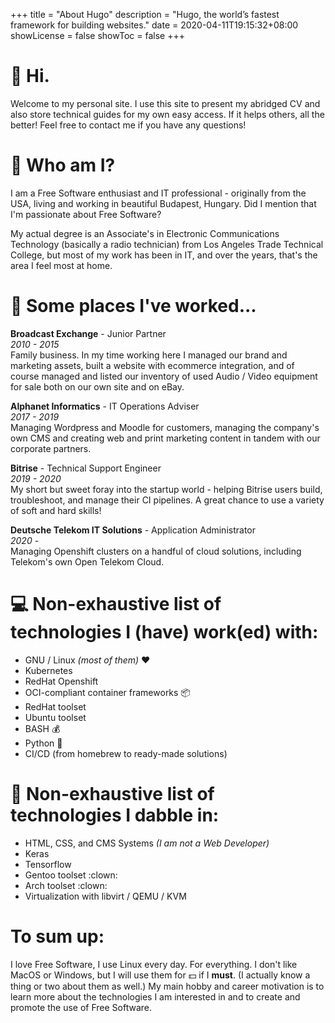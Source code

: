 +++
title = "About Hugo"
description = "Hugo, the world’s fastest framework for building websites."
date = 2020-04-11T19:15:32+08:00
showLicense = false
showToc = false
+++

# :wave: Hi.

Welcome to my personal site. I use this site to present my abridged CV and also store technical guides for my own easy access. If it helps others, all the better! Feel free to contact me if you have any questions!

# :japanese_ogre: Who am I?

I am a Free Software enthusiast and IT professional - originally from the USA, living and working in beautiful Budapest, Hungary. Did I mention that I'm passionate about Free Software?

My actual degree is an Associate's in Electronic Communications Technology (basically a radio technician) from Los Angeles Trade Technical College, but most of my work has been in IT, and over the years, that's the area I feel most at home.  

# :briefcase: Some places I've worked...

**Broadcast Exchange** - Junior Partner  
*2010 - 2015*  
Family business. In my time working here I managed our brand and marketing assets, built a website with ecommerce integration, and of course managed and listed our inventory of used Audio / Video equipment for sale both on our own site and on eBay.

**Alphanet Informatics** - IT Operations Adviser  
*2017 - 2019*  
Managing Wordpress and Moodle for customers, managing the company's own CMS and creating web and print marketing content in tandem with our corporate partners.

**Bitrise** - Technical Support Engineer  
*2019 - 2020*  
My short but sweet foray into the startup world - helping Bitrise users build, troubleshoot, and manage their CI pipelines. A great chance to use a variety of soft and hard skills!

**Deutsche Telekom IT Solutions** - Application Administrator  
*2020 -*  
Managing Openshift clusters on a handful of cloud solutions, including Telekom's own Open Telekom Cloud.  

# :computer: Non-exhaustive list of technologies I (have) work(ed) with:

* GNU / Linux *(most of them)* :heart:
* Kubernetes
* RedHat Openshift
* OCI-compliant container frameworks :package:
* RedHat toolset
* Ubuntu toolset
* BASH :moneybag:
* Python :snake:
* CI/CD (from homebrew to ready-made solutions)

# :test_tube: Non-exhaustive list of technologies I dabble in:

* HTML, CSS, and CMS Systems *(I am not a Web Developer)*
* Keras
* Tensorflow
* Gentoo toolset :clown:
* Arch toolset :clown:
* Virtualization with libvirt / QEMU / KVM

# To sum up:
I love Free Software, I use Linux every day. For everything. I don't like MacOS or Windows, but I will use them for :dollar: if I **must**. (I actually know a thing or two about them as well.) My main hobby and career motivation is to learn more about the technologies I am interested in and to create and promote the use of Free Software.
